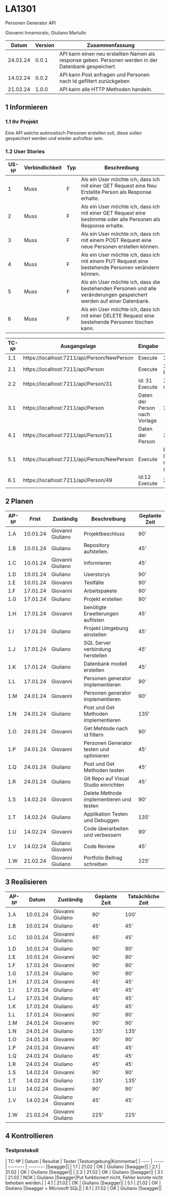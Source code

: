 # LA1301

Personen Generator API

Giovanni Innamorato, Giuliano Martullo

| Datum    | Version | Zusammenfassung                                                                                      |
| -------- | ------- | ---------------------------------------------------------------------------------------------------- |
| 24.01.24 | 0.0.1   | API kann einen neu erstellten Namen als response geben. Personen werden in der Datenbank gespeichert |
| 14.02.24 | 0.0.2   | API kann Post anfragen und Personen nach Id gefiltert zurückgeben                                    |
| 21.02.24 | 1.0.0   | API kann alle HTTP Methoden handeln.                                                                 |

## 1 Informieren

### 1.1 Ihr Projekt

Eine API welche autmoatisch Personen erstellen soll, diese sollen gespeichert werden und wieder aufrufbar sein.

### 1.2 User Stories

| US-№ | Verbindlichkeit | Typ | Beschreibung                                                                                                          |
| ---- | --------------- | --- | --------------------------------------------------------------------------------------------------------------------- |
| 1    | Muss            | F   | Als ein User möchte ich, dass ich mit einer GET Request eine Neu Erstellte Person als Response erhalte.               |
| 2    | Muss            | F   | Als ein User möchte ich, dass ich mit einer GET Request eine bestimmte oder alle Personen als Response erhalte.       |
| 3    | Muss            | F   | Als ein User möchte ich, dass ich mit einem POST Request eine neue Personen erstellen können.                         |
| 4    | Muss            | F   | Als ein User möchte ich, dass ich mit einem PUT Request eine bestehende Personen verändern können.                    |
| 5    | Muss            | F   | Als ein User möchte ich, dass die bestehenden Personen und alle veränderungen gespeichert werden auf einer Datenbank. |
| 6    | Muss            | F   | Als ein User möchte ich, dass ich mit einer DELETE Request eine bestehende Personen löschen kann.                     |

| TC-№ | Ausgangslage                                | Eingabe                       | Erwartete Ausgabe                             |
| ---- | ------------------------------------------- | ----------------------------- | --------------------------------------------- |
| 1.1  | https://localhost:7211/api/Person/NewPerson | Execute                       | 201                                           |
| 2.1  | https://localhost:7211/api/Person           | Execute                       | 201 Alle Personen                             |
| 2.2  | https://localhost:7211/api/Person/31        | Id: 31 Execute                | 201 Person mit Id 31                          |
| 3.1  | https://localhost:7211/api/Person           | Daten der Person nach Vorlage | 201                                           |
| 4.1  | https://localhost:7211/api/Person/11        | Daten der Person              | 201                                           |
| 5.1  | https://localhost:7211/api/Person/NewPerson | Execute                       | Person auf Datenbank mit neuer Id gespeichert |
| 6.1  | https://localhost:7211/api/Person/49        | Id:12 Execute                 | 204                                           |

## 2 Planen

| AP-№ | Frist    | Zuständig         | Beschreibung                             | Geplante Zeit |
| ---- | -------- | ----------------- | ---------------------------------------- | ------------- |
| 1.A  | 10.01.24 | Giovanni Giuliano | Projektbeschluss                         | 90'           |
| 1.B  | 10.01.24 | Giuliano          | Repository aufstellen.                   | 45'           |
| 1.C  | 10.01.24 | Giovanni Giuliano | Informieren                              | 45'           |
| 1.D  | 10.01.24 | Giuliano          | Userstorys                               | 90'           |
| 1.E  | 10.01.24 | Giovanni          | Testfälle                                | 90'           |
| 1.F  | 17.01.24 | Giovanni          | Arbeitspakete                            | 90'           |
| 1.G  | 17.01.24 | Giuliano          | Projekt erstellen                        | 90'           |
| 1.H  | 17.01.24 | Giovanni          | benötigte Erweiterungen auflisten        | 45'           |
| 1.I  | 17.01.24 | Giuliano          | Projekt Umgebung einstellen              | 45'           |
| 1.J  | 17.01.24 | Giuliano          | SQL Server verbindung herstellen         | 45'           |
| 1.K  | 17.01.24 | Giuliano          | Datenbank modell erstellen               | 45'           |
| 1.L  | 17.01.24 | Giovanni          | Personen generator implementieren        | 90'           |
| 1.M  | 24.01.24 | Giovanni          | Personen generator implementieren        | 90'           |
| 1.N  | 24.01.24 | Giuliano          | Post und Get Methoden implementieren     | 135'          |
| 1.O  | 24.01.24 | Giovanni          | Get Mehtode nach id filtern              | 90'           |
| 1.P  | 24.01.24 | Giovanni          | Personen Generator testen und optimieren | 45'           |
| 1.Q  | 24.01.24 | Giuliano          | Post und Get Methoden testen             | 45'           |
| 1.R  | 24.01.24 | Giuliano          | Git Repo auf Visual Studio einrichten    | 45'           |
| 1.S  | 14.02.24 | Giovanni          | Delete Methode implementieren und testen | 90'           |
| 1.T  | 14.02.24 | Giuliano          | Applikation Testen und Debuggen          | 135'          |
| 1.U  | 14.02.24 | Giovanni          | Code überarbeiten und verbessern         | 90'           |
| 1.V  | 14.02.24 | Giuliano Giovanni | Code Review                              | 45'           |
| 1.W  | 21.02.24 | Giovanni Giuliano | Portfolio Beitrag schreiben              | 225'          |

## 3 Realisieren

| AP-№ | Datum    | Zuständig         | Geplante Zeit | Tatsächliche Zeit |
| ---- | -------- | ----------------- | ------------- | ----------------- |
| 1.A  | 10.01.24 | Giovanni Giuliano | 90'           | 100'              |
| 1.B  | 10.01.24 | Giuliano          | 45'           | 45'               |
| 1.C  | 10.01.24 | Giovanni Giuliano | 45'           | 45'               |
| 1.D  | 10.01.24 | Giuliano          | 90'           | 90'               |
| 1.E  | 10.01.24 | Giovanni          | 90'           | 90'               |
| 1.F  | 17.01.24 | Giovanni          | 90'           | 90'               |
| 1.G  | 17.01.24 | Giuliano          | 90'           | 90'               |
| 1.H  | 17.01.24 | Giovanni          | 45'           | 45'               |
| 1.I  | 17.01.24 | Giuliano          | 45'           | 45'               |
| 1.J  | 17.01.24 | Giuliano          | 45'           | 45'               |
| 1.K  | 17.01.24 | Giuliano          | 45'           | 45'               |
| 1.L  | 17.01.24 | Giovanni          | 90'           | 90'               |
| 1.M  | 24.01.24 | Giovanni          | 90'           | 90'               |
| 1.N  | 24.01.24 | Giuliano          | 135'          | 135'              |
| 1.O  | 24.01.24 | Giovanni          | 90'           | 90'               |
| 1.P  | 24.01.24 | Giovanni          | 45'           | 45'               |
| 1.Q  | 24.01.24 | Giuliano          | 45'           | 45'               |
| 1.R  | 24.01.24 | Giuliano          | 45'           | 45'               |
| 1.S  | 14.02.24 | Giovanni          | 90'           | 90'               |
| 1.T  | 14.02.24 | Giuliano          | 135'          | 135'              |
| 1.U  | 14.02.24 | Giovanni          | 90'           | 90'               |
| 1.V  | 14.02.24 | Giuliano Giovanni | 45'           | 45'               |
| 1.W  | 21.02.24 | Giovanni Giuliano | 225'          | 225'              |

## 4 Kontrollieren

### Testprotokoll

| TC-№ | Datum | Resultat | Tester |Testumgebung|Kommentar|
| ---- | ----- | -------- | -------- |Swagger||
| 1.1 | 21.02 | OK | Giuliano |Swagger||
| 2.1 | 21.02 | OK | Giuliano |Swagger||
| 2.2 | 21.02 | OK | Giuliano |Swagger||
| 3.1 | 21.02 | NOK | Giuliano |Swagger|Put funktioniert nicht, Fehler konnte nicht behoben werden.|
| 4.1 | 21.02 | OK | Giuliano |Swagger||
| 5.1 | 21.02 | OK | Giuliano |Swagger + Microsoft SQL||
| 6.1 | 21.02 | OK | Giuliano |Swagger||
